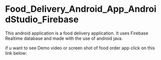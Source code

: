 # Food_Delivery_Android_App_AndroidStudio_Firebase
This android application is a food delivery application. It uses Firebase Realtime database and made with the use of android java.

if u want to see Demo video or screen shot of food order app click on this link below: 
